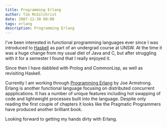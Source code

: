 ```yaml
---
title: Programming Erlang
author: Tim McGilchrist
date: 2007-12-30 00:00
tags: erlang
description: Programming Erlang
---
```


I've been interested in functional programming languages ever since I was
introduced to [Haskell](http://www.haskell.org/) as part of an undergrad course
at UNSW. At the time it was a huge change from my usual diet of Java and C, but
after struggling with it for a semester I found that I really enjoyed it.

Since then I have dabbled with Prolog and CommonLisp, as well as revisiting
Haskell.

Currently I am working through
[Programming Erlang](http://www.pragprog.com/titles/jaerlang) by Joe Armstrong.
Erlang is another functional language focusing on distributed concurrent
appplications. It has a number of unique features including hot swapping of code
and lightweight processes built into the language. Despite only reading the
first couple of chapters it looks like the Pragmatic Programmers have produced
another brilliant book.

Looking forward to getting my hands dirty with Erlang.
